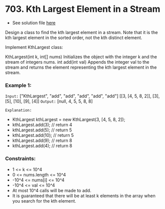 # 703. Kth Largest Element in a Stream

- See solution file [here](./solution.cpp)

Design a class to find the kth largest element in a stream. Note that it is the kth
largest element in the sorted order, not the kth distinct element.

Implement KthLargest class:

KthLargest(int k, int[] nums) Initializes the object with the integer k and the stream
of integers nums.
int add(int val) Appends the integer val to the stream and returns the element representing
the kth largest element in the stream.
 
### Example 1:

`Input:`
["KthLargest", "add", "add", "add", "add", "add"]
[[3, [4, 5, 8, 2]], [3], [5], [10], [9], [4]]
`Output:` [null, 4, 5, 5, 8, 8]

`Explanation:`
- KthLargest kthLargest = new KthLargest(3, [4, 5, 8, 2]);
- kthLargest.add(3);   // return 4
- kthLargest.add(5);   // return 5
- kthLargest.add(10);  // return 5
- kthLargest.add(9);   // return 8
- kthLargest.add(4);   // return 8
 
### Constraints:

- 1 <= k <= 10^4
- 0 <= nums.length <= 10^4
- -10^4 <= nums[i] <= 10^4
- -10^4 <= val <= 10^4
- At most 10^4 calls will be made to add.
- It is guaranteed that there will be at least k elements in the array when you search for the kth element.
